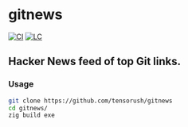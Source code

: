 # gitnews

[![CI][ci-shd]][ci-url]
[![LC][lc-shd]][lc-url]

## Hacker News feed of top Git links.

### Usage

```sh
git clone https://github.com/tensorush/gitnews
cd gitnews/
zig build exe
```

<!-- MARKDOWN LINKS -->

[ci-shd]: https://img.shields.io/github/actions/workflow/status/tensorush/gitnews/ci.yaml?branch=main&style=for-the-badge&logo=github&label=CI&labelColor=black
[ci-url]: https://github.com/tensorush/gitnews/blob/main/.github/workflows/ci.yaml
[lc-shd]: https://img.shields.io/github/license/tensorush/gitnews.svg?style=for-the-badge&labelColor=black
[lc-url]: https://github.com/tensorush/gitnews/blob/main/LICENSE
